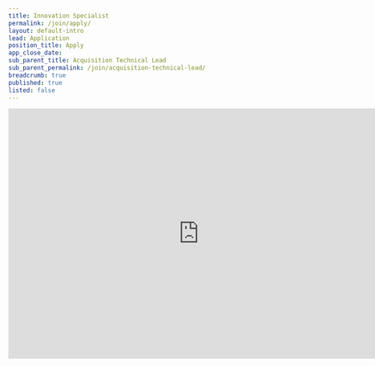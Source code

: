 ```yaml
---
title: Innovation Specialist
permalink: /join/apply/
layout: default-intro
lead: Application
position_title: Apply
app_close_date:
sub_parent_title: Acquisition Technical Lead
sub_parent_permalink: /join/acquisition-technical-lead/
breadcrumb: true
published: true
listed: false
---
```


<iframe src="https://docs.google.com/forms/d/1S13D48MjceSUkvDsd1dG6tNlfztdVBkjHtu9mcnxaqw/viewform?ts=591335d0" width="760" height="500" frameborder="0" marginheight="0" marginwidth="0">Loading...</iframe>
